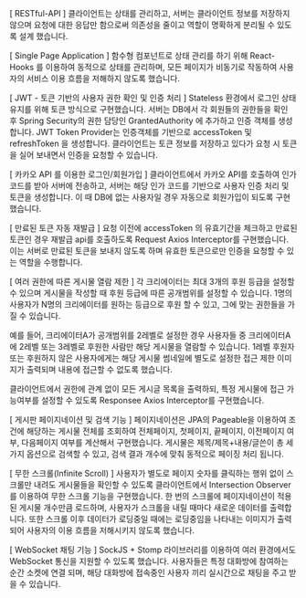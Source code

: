 [ RESTful-API ] 클라이언트는 상태를 관리하고, 서버는 클라이언트 정보를 저장하지 않으며 요청에 대한 응답만 함으로써 의존성을 줄이고 역할이 명확하게 분리될 수 있도록 설계 했습니다.

[ Single Page Application ] 함수형 컴포넌트로 상태 관리를 하기 위해 React-Hooks 를 이용하여 동적으로 상태를 관리하며, 모든 페이지가 비동기로 작동하여 사용자의 서비스 이용 흐름을 저해하지 않도록 했습니다.

[ JWT - 토큰 기반의 사용자 권한 확인 및 인증 처리 ] Stateless 환경에서 로그인 상태 유지를 위해 토큰 방식으로 구현했습니다. 서버는 DB에서 각 회원들의 권한들을 확인 후 Spring Security의 권한 담당인 GrantedAuthority 에 추가하고 인증 객체를 생성합니다. JWT Token Provider는 인증객체를 기반으로 accessToken 및 refreshToken 을 생성합니다. 클라이언트는 토큰 정보를 저장하고 있다가 요청 시 토큰을 실어 보내면서 인증을 요청할 수 있습니다.

[ 카카오 API 를 이용한 로그인/회원가입 ] 클라이언트에서 카카오 API를 호출하여 인가 코드를 받아 서버에 전송하고, 서버는 해당 인가 코드를 기반으로 사용자 인증 처리 및 토큰을 생성합니다. 이 때 DB에 없는 사용자일 경우 자동으로 회원가입이 되도록 구현했습니다.

[ 만료된 토큰 자동 재발급 ] 요청 이전에 accessToken 의 유효기간을 체크하고 만료된 토큰인 경우 재발급 api를 호출하도록 Request Axios Interceptor를 구현했습니다. 이는 서버로 만료된 토큰을 보내지 않도록 하며 유효한 토큰으로만 인증을 요청할 수 있는 역할을 수행합니다.

[ 여러 권한에 따른 게시물 열람 제한 ] 각 크리에이터는 최대 3개의 후원 등급을 설정할 수 있으며 게시물을 작성할 때 후원 등급에 따른 공개범위를 설정할 수 있습니다. 1명의 사용자가 N명의 크리에이터를 원하는 등급으로 후원 할 수 있고, 그에 맞는 권한들을 가질 수 있습니다.

예를 들어, 크리에이터A가 공개범위를 2레벨로 설정한 경우 사용자들 중 크리에이터A에 2레벨 또는 3레벨로 후원한 사람만 해당 게시물을 열람할 수 있습니다. 1레벨 후원자 또는 후원하지 않은 사용자에게는 해당 게시물 썸네일에 별도로 설정한 접근 제한 이미지가 출력되며 내용에 접근할 수 없도록 했습니다.

클라이언트에서 권한에 관계 없이 모든 게시글 목록을 출력하되, 특정 게시물에 접근 가능여부를 설정할 수 있도록 Responsee Axios Interceptor를 구현했습니다.

[ 게시판 페이지네이션 및 검색 기능 ] 페이지네이션은 JPA의 Pageable을 이용하여 조건에 해당하는 게시물 전체를 조회하여 전체페이지, 첫페이지, 끝페이지, 이전페이지 여부, 다음페이지 여부를 계산해서 구현했습니다. 게시물은 제목/제목+내용/글쓴이 총 세 가지 옵션으로 검색할 수 있고, 검색 결과 개수에 맞춰 동적으로 페이징 처리 됩니다.

[ 무한 스크롤(Infinite Scroll) ] 사용자가 별도로 페이지 숫자를 클릭하는 행위 없이 스크롤만 내려도 게시물들을 확인할 수 있도록 클라이언트에서 Intersection Observer를 이용하여 무한 스크롤 기능을 구현했습니다. 한 번의 스크롤에 페이지네이션이 적용된 게시물 개수만큼 로드하며, 사용자가 스크롤을 내릴 때마다 새로운 데이터를 출력합니다. 또한 스크롤 이후 데이터가 로딩중일 때에는 로딩중임을 나타내는 이미지가 출력되어 사용자의 이용 흐름을 저해시키지 않도록 했습니다.

[ WebSocket 채팅 기능 ] SockJS + Stomp 라이브러리를 이용하여 여러 환경에서도 WebSocket 통신을 지원할 수 있도록 했습니다. 사용자들은 특정 대화방에 참여하는 순간 소켓에 연결 되며, 해당 대화방에 접속중인 사용자 끼리 실시간으로 채팅을 주고 받을 수 있습니다.
